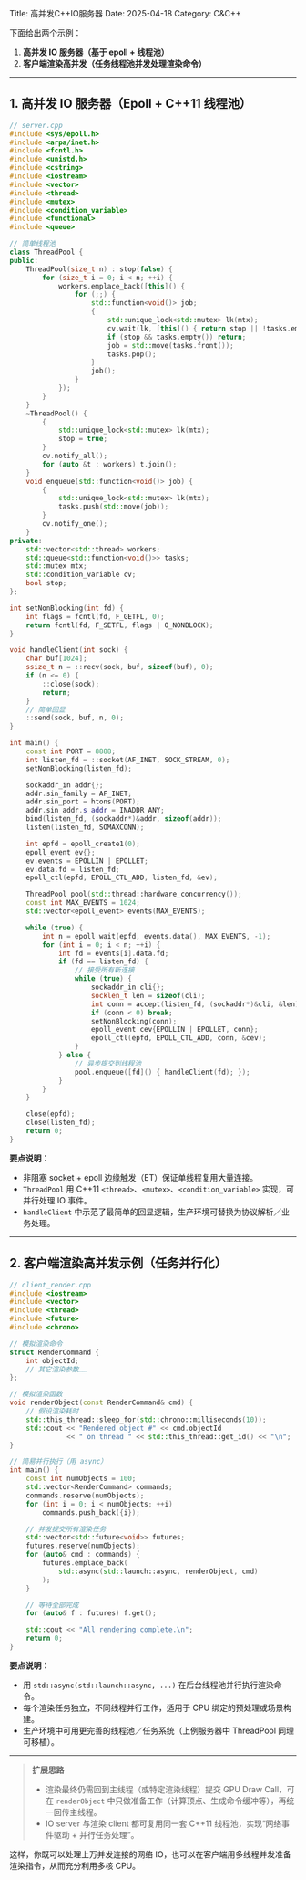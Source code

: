 Title: 高并发C++IO服务器
Date: 2025-04-18
Category: C&C++

下面给出两个示例：

1. **高并发 IO 服务器（基于 epoll + 线程池）**  
2. **客户端渲染高并发（任务线程池并发处理渲染命令）**  
---

## 1. 高并发 IO 服务器（Epoll + C++11 线程池）

```cpp
// server.cpp
#include <sys/epoll.h>
#include <arpa/inet.h>
#include <fcntl.h>
#include <unistd.h>
#include <cstring>
#include <iostream>
#include <vector>
#include <thread>
#include <mutex>
#include <condition_variable>
#include <functional>
#include <queue>

// 简单线程池
class ThreadPool {
public:
    ThreadPool(size_t n) : stop(false) {
        for (size_t i = 0; i < n; ++i) {
            workers.emplace_back([this]() {
                for (;;) {
                    std::function<void()> job;
                    {
                        std::unique_lock<std::mutex> lk(mtx);
                        cv.wait(lk, [this]() { return stop || !tasks.empty(); });
                        if (stop && tasks.empty()) return;
                        job = std::move(tasks.front());
                        tasks.pop();
                    }
                    job();
                }
            });
        }
    }
    ~ThreadPool() {
        {
            std::unique_lock<std::mutex> lk(mtx);
            stop = true;
        }
        cv.notify_all();
        for (auto &t : workers) t.join();
    }
    void enqueue(std::function<void()> job) {
        {
            std::unique_lock<std::mutex> lk(mtx);
            tasks.push(std::move(job));
        }
        cv.notify_one();
    }
private:
    std::vector<std::thread> workers;
    std::queue<std::function<void()>> tasks;
    std::mutex mtx;
    std::condition_variable cv;
    bool stop;
};

int setNonBlocking(int fd) {
    int flags = fcntl(fd, F_GETFL, 0);
    return fcntl(fd, F_SETFL, flags | O_NONBLOCK);
}

void handleClient(int sock) {
    char buf[1024];
    ssize_t n = ::recv(sock, buf, sizeof(buf), 0);
    if (n <= 0) {
        ::close(sock);
        return;
    }
    // 简单回显
    ::send(sock, buf, n, 0);
}

int main() {
    const int PORT = 8888;
    int listen_fd = ::socket(AF_INET, SOCK_STREAM, 0);
    setNonBlocking(listen_fd);

    sockaddr_in addr{};
    addr.sin_family = AF_INET;
    addr.sin_port = htons(PORT);
    addr.sin_addr.s_addr = INADDR_ANY;
    bind(listen_fd, (sockaddr*)&addr, sizeof(addr));
    listen(listen_fd, SOMAXCONN);

    int epfd = epoll_create1(0);
    epoll_event ev{};
    ev.events = EPOLLIN | EPOLLET;
    ev.data.fd = listen_fd;
    epoll_ctl(epfd, EPOLL_CTL_ADD, listen_fd, &ev);

    ThreadPool pool(std::thread::hardware_concurrency());
    const int MAX_EVENTS = 1024;
    std::vector<epoll_event> events(MAX_EVENTS);

    while (true) {
        int n = epoll_wait(epfd, events.data(), MAX_EVENTS, -1);
        for (int i = 0; i < n; ++i) {
            int fd = events[i].data.fd;
            if (fd == listen_fd) {
                // 接受所有新连接
                while (true) {
                    sockaddr_in cli{};
                    socklen_t len = sizeof(cli);
                    int conn = accept(listen_fd, (sockaddr*)&cli, &len);
                    if (conn < 0) break;
                    setNonBlocking(conn);
                    epoll_event cev{EPOLLIN | EPOLLET, conn};
                    epoll_ctl(epfd, EPOLL_CTL_ADD, conn, &cev);
                }
            } else {
                // 异步提交到线程池
                pool.enqueue([fd]() { handleClient(fd); });
            }
        }
    }

    close(epfd);
    close(listen_fd);
    return 0;
}
```

**要点说明：**  
- 非阻塞 socket + epoll 边缘触发（ET）保证单线程复用大量连接。  
- `ThreadPool` 用 C++11 `<thread>`、`<mutex>`、`<condition_variable>` 实现，可并行处理 IO 事件。  
- `handleClient` 中示范了最简单的回显逻辑，生产环境可替换为协议解析／业务处理。

---

## 2. 客户端渲染高并发示例（任务并行化）

```cpp
// client_render.cpp
#include <iostream>
#include <vector>
#include <thread>
#include <future>
#include <chrono>

// 模拟渲染命令
struct RenderCommand {
    int objectId;
    // 其它渲染参数……
};

// 模拟渲染函数
void renderObject(const RenderCommand& cmd) {
    // 假设渲染耗时
    std::this_thread::sleep_for(std::chrono::milliseconds(10));
    std::cout << "Rendered object #" << cmd.objectId
              << " on thread " << std::this_thread::get_id() << "\n";
}

// 简易并行执行（用 async）
int main() {
    const int numObjects = 100;
    std::vector<RenderCommand> commands;
    commands.reserve(numObjects);
    for (int i = 0; i < numObjects; ++i)
        commands.push_back({i});

    // 并发提交所有渲染任务
    std::vector<std::future<void>> futures;
    futures.reserve(numObjects);
    for (auto& cmd : commands) {
        futures.emplace_back(
            std::async(std::launch::async, renderObject, cmd)
        );
    }

    // 等待全部完成
    for (auto& f : futures) f.get();

    std::cout << "All rendering complete.\n";
    return 0;
}
```

**要点说明：**  
- 用 `std::async(std::launch::async, ...)` 在后台线程池并行执行渲染命令。  
- 每个渲染任务独立，不同线程并行工作，适用于 CPU 绑定的预处理或场景构建。  
- 生产环境中可用更完善的线程池／任务系统（上例服务器中 ThreadPool 同理可移植）。  

---

> **扩展思路**  
> - 渲染最终仍需回到主线程（或特定渲染线程）提交 GPU Draw Call，可在 `renderObject` 中只做准备工作（计算顶点、生成命令缓冲等），再统一回传主线程。  
> - IO server 与渲染 client 都可复用同一套 C++11 线程池，实现“网络事件驱动 + 并行任务处理”。  

这样，你既可以处理上万并发连接的网络 IO，也可以在客户端用多线程并发准备渲染指令，从而充分利用多核 CPU。